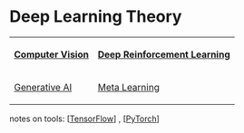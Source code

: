 # Deep Learning Theory

<table>
<tr>
<th>

[Computer Vision]()
</th>
<th>

[Deep Reinforcement Learning]()

</th>
</tr>

<tr>
<td>

[Generative AI]()
</td>
<td>

[Meta Learning]()</td>
</tr>
</table>

notes on tools: [[TensorFlow](./tf.MD)] , [[PyTorch](./pyt.MD)]

